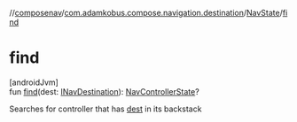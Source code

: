 //[composenav](../../../index.md)/[com.adamkobus.compose.navigation.destination](../index.md)/[NavState](index.md)/[find](find.md)

# find

[androidJvm]\
fun [find](find.md)(dest: [INavDestination](../-i-nav-destination/index.md)): [NavControllerState](../-nav-controller-state/index.md)?

Searches for controller that has [dest](find.md) in its backstack
